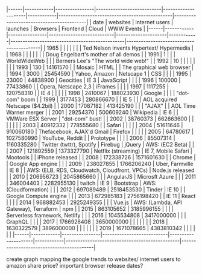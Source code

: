 |------|------------|----------------|---------------------------|---------------------|------------|-----------------------------------------------|------------------------------------------|
| date | websites   | internet users | launches                  | Browsers            | Frontend   | Cloud                                         | WWW Events                               |
|------|------------|----------------|---------------------------|---------------------|------------|-----------------------------------------------|------------------------------------------|
| 1965 |            |                |                           |                     |            |                                               | Ted Nelson invents Hypertext/ Hypermedia |
| 1968 |            |                |                           |                     |            |                                               | Doug Engelbart's mother of all demos     |
| 1991 | 1          |                |                           | WorldWideWeb        |            |                                               | Berners Lee's "The world wide web!"      |
| 1992 | 10         |                |                           |                     |            |                                               |                                          |
| 1993 | 130        | 14161570       |                           | Mosaic              | HTML       |                                               | The graphical web browser                |
| 1994 | 3000       | 25454590       | Yahoo, Amazon             | Netscape 1          | CSS        |                                               |                                          |
| 1995 | 23000      | 44838900       | Geocities                 | IE 3                | JavaScript |                                               |                                          |
| 1996 | 100000     | 77433860       |                           | Opera, Netscape 2,3 | iFrames    |                                               |                                          |
| 1997 | 1117255    | 120758310      |                           | IE 4                |            |                                               |                                          |
| 1998 | 2410067    | 188023930      | Google                    |                     |            |                                               | "dot-com" boom                           |
| 1999 | 3177453    | 280866670      |                           | IE 5                |            |                                               | AOL acquired Netscape ($4.2bil)          |
| 2000 | 17087182   | 413425190      |                           |                     | "AJAX"     |                                               | AOL Time Warner merger                   |
| 2001 | 29254370   | 500609240      | Wikipedia                 | IE 6                |            | VMWare ESX Server                             | "dot-com" bust!                          |
| 2002 | 38760373   | 662663600      |                           |                     |            |                                               |                                          |
| 2003 | 40912332   | 778555680      |                           | Safari              |            |                                               |                                          |
| 2004 | 51611646   | 910060180      | Thefacebook, AJAX'd Gmail | Firefox             |            |                                               |                                          |
| 2005 | 64780617   | 1027580990     | YouTube, Reddit           |                     | Prototype  |                                               |                                          |
| 2006 | 85507314   | 1160335280     | Twitter (twttr), Spotify  | Firebug             | jQuery     | AWS: (EC2 Beta)                               |                                          |
| 2007 | 121892559  | 1373327790     | Netflix (streaming)       | IE 7, Mobile Safari | Mootools   |                                               | iPhone released                          |
| 2008 | 172338726  | 1571601630     |                           | Chrome              |            | Google App engine                             |                                          |
| 2009 | 238027855  | 1766206240     | Uber, Farmville           | IE 8                |            | AWS: (ELB, RDS, Cloudwatch, Cloudfront, VPCs) | Node.js released                         |
| 2010 | 206956723  | 2045865660     |                           |                     | AngularJS  | Microsft Azure                                |                                          |
| 2011 | 346004403  | 2282955130     | twitch                    | IE 9                | Bootstrap  | AWS: (Cloudformation)                         |                                          |
| 2012 | 697089489  | 2518453530     | Tinder                    | IE 10               |            | Google Compute engine                         |                                          |
| 2013 | 672985183  | 2756198420     |                           | IE 11               | React      |                                               |                                          |
| 2014 | 968882453  | 2925249355     |                           |                     | Vue.js     | AWS: (Lambda, API Gateway), Terraform         | npm                                      |
| 2015 | 863105652  | 3185996155     |                           |                     |            | Serverless framework, Netlify                 |                                          |
| 2016 | 1045534808 | 3417000000     |                           |                     | GraphQL    |                                               |                                          |
| 2017 | 1766926408 | 3650000000     |                           |                     |            |                                               |                                          |
| 2018 | 1630322579 | 3896000000     |                           |                     |            |                                               |                                          |
| 2019 | 1671078665 | 4383810342     |                           |                     |            |                                               |                                          |
|------|------------|----------------|---------------------------|---------------------|------------|-----------------------------------------------|------------------------------------------|

create graph mapping the google trends to websites/ internet users to amazon share price?
important browser release dates?

